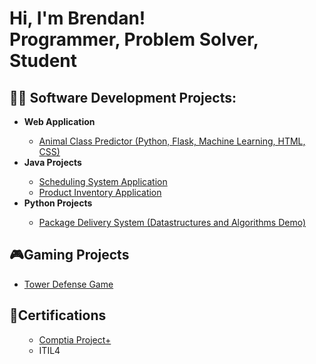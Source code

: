 <h1>Hi, I'm Brendan! <br/>Programmer, Problem Solver, Student</h1>

<h2>👨‍💻 Software Development Projects:</h2>
<ul>
  <li><b>Web Application</b></li>
  
  - [Animal Class Predictor (Python, Flask, Machine Learning, HTML, CSS)](https://github.com/Brendancavey/AnimalClassPredictor)
  
  <li><b>Java Projects</b></li>
  
  - [Scheduling System Application](https://github.com/Brendancavey/SchedulingSystemApp)
  - [Product Inventory Application](https://github.com/Brendancavey/ProductInventoryApp)
  
  <li><b>Python Projects</b></li>
  
  - [Package Delivery System (Datastructures and Algorithms Demo)](https://github.com/Brendancavey/PackageDeliverySimulation)
  
 </ul>



<h2>🎮Gaming Projects</h2>

- [Tower Defense Game](https://github.com/Brendancavey/Tower-Defense-Game)

<h2>📜Certifications </h2>
<ul>
  
  - [Comptia Project+](https://www.credly.com/badges/fa587fdd-ca90-4c0c-925a-0ae1fe086f0a)
  - ITIL4
  
</ul>
